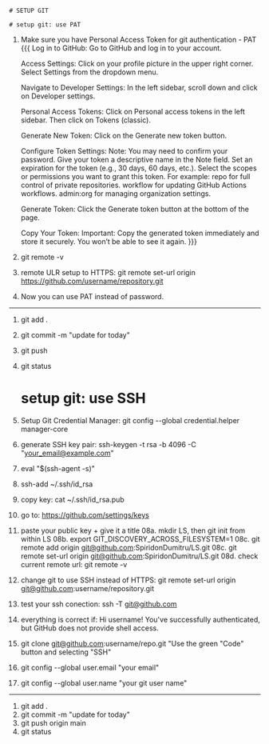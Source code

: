 	# SETUP GIT
	
	# setup git: use PAT
1. Make sure you have Personal Access Token for git authentication - PAT
{{{    Log in to GitHub:
        Go to GitHub and log in to your account.

    Access Settings:
        Click on your profile picture in the upper right corner.
        Select Settings from the dropdown menu.

    Navigate to Developer Settings:
        In the left sidebar, scroll down and click on Developer settings.

    Personal Access Tokens:
        Click on Personal access tokens in the left sidebar.
        Then click on Tokens (classic).

    Generate New Token:
        Click on the Generate new token button.

    Configure Token Settings:
        Note: You may need to confirm your password.
        Give your token a descriptive name in the Note field.
        Set an expiration for the token (e.g., 30 days, 60 days, etc.).
        Select the scopes or permissions you want to grant this token. For example:
            repo for full control of private repositories.
            workflow for updating GitHub Actions workflows.
            admin:org for managing organization settings.

    Generate Token:
        Click the Generate token button at the bottom of the page.

    Copy Your Token:
        Important: Copy the generated token immediately and store it securely. You won’t be able to see it again.
}}}
2. git remote -v
3. remote ULR setup to HTTPS: git remote set-url origin https://github.com/username/repository.git
4. Now you can use PAT instead of password.
 
---
1. git add .
2. git commit -m "update for today"
3. git push
4. git status

	# setup git: use SSH
01. Setup Git Credential Manager: git config --global credential.helper manager-core
02. generate SSH key pair: ssh-keygen -t rsa -b 4096 -C "your_email@example.com"
03. eval "$(ssh-agent -s)"
04. ssh-add ~/.ssh/id_rsa
05. copy key: cat ~/.ssh/id_rsa.pub
06. go to: https://github.com/settings/keys
07. paste your public key  + give it a title
08a. mkdir LS, then git init from within LS
08b. export GIT_DISCOVERY_ACROSS_FILESYSTEM=1
08c. git remote add origin git@github.com:SpiridonDumitru/LS.git
08c. git remote set-url origin git@github.com:SpiridonDumitru/LS.git
08d. check current remote url: git remote -v
09. change git to use SSH instead of HTTPS: 
git remote set-url origin git@github.com:username/repository.git
10. test your ssh conection: 
ssh -T git@github.com
11. everything is correct if: Hi username! You've successfully authenticated, but GitHub does not provide shell access.
12. git clone git@github.com:username/repo.git "Use the green "Code" button and selecting "SSH"
13. git config --global user.email "your email"
14. git config --global user.name "your git user name"
 
---
1. git add .
2. git commit -m "update for today"
3. git push origin main
4. git status
